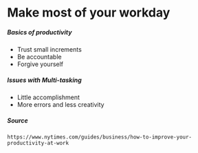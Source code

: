 # Make most of your workday

##### Basics of productivity

* Trust small increments
* Be accountable
* Forgive yourself

##### Issues with Multi-tasking

* Little accomplishment
* More errors and less creativity

##### Source

```
https://www.nytimes.com/guides/business/how-to-improve-your-productivity-at-work
```



